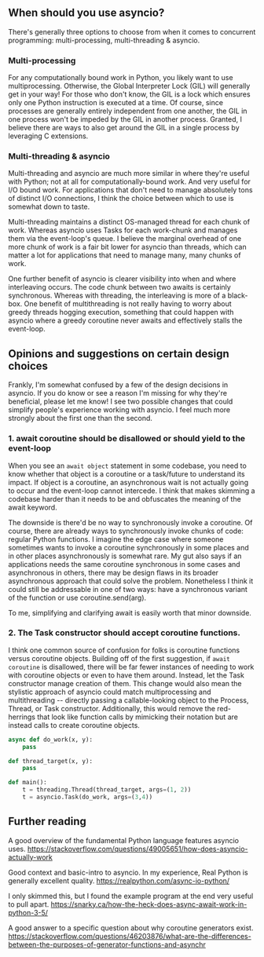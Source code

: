 ## When should you use asyncio?

There's generally three options to choose from when it comes to concurrent programming: multi-processing,
multi-threading & asyncio.

### Multi-processing

For any computationally bound work in Python, you likely want to use multiprocessing. Otherwise, the Global 
Interpreter Lock (GIL) will generally get in your way! For those who don't know, the GIL is a lock which ensures only 
one Python instruction is executed at a time. Of course, since processes are generally entirely independent
from one another, the GIL in one process won't be impeded by the GIL in another process. Granted, I believe there are ways
to also get around the GIL in a single process by leveraging C extensions.

### Multi-threading & asyncio

Multi-threading and asyncio are much more similar in where they're useful with Python; not at all for computationally-bound
work. And very useful for I/O bound work. For applications that don't need to manage absolutely tons of distinct I/O connections, I think the choice between which to use is somewhat down to taste.

Multi-threading maintains a distinct OS-managed thread for each chunk of work. Whereas asyncio uses Tasks for each 
work-chunk and manages them via the event-loop's queue. I believe the marginal overhead of one more chunk of work is a fair bit lower for asyncio than threads, which can matter a lot for applications that need to manage many, many chunks of work. 

One further benefit of asyncio is clearer visibility into when and where interleaving occurs. The code chunk between two awaits is certainly synchronous. Whereas with threading, the interleaving is more of a black-box. One benefit of multithreading is not really having to worry about greedy threads hogging execution, something that could happen with asyncio where a greedy coroutine never awaits and effectively stalls the event-loop.

## Opinions and suggestions on certain design choices

Frankly, I'm somewhat confused by a few of the design decisions in asyncio. If you do know or see a reason I'm missing for why they're beneficial, please let me know! I see two possible changes that could simplify people's experience working with asyncio. I feel much more strongly about the first one than the second.

### 1. await coroutine should be disallowed or should yield to the event-loop

When you see an `await object` statement in some codebase, you need to know whether that object is a coroutine or a task/future to understand its impact. If object is a coroutine, an asynchronous wait is not actually going to occur and the event-loop cannot intercede. I think that makes skimming a codebase harder than it needs to be and obfuscates the meaning of the await keyword.

The downside is there'd be no way to synchronously invoke a coroutine. Of course, there are already ways to synchronously invoke chunks of code: regular Python functions. I imagine the edge case where someone sometimes wants to invoke a coroutine synchronously in some places and in other places asynchronously is somewhat rare. My gut also says if an applications needs the same coroutine synchronous in some cases and asynchronous in others, there may be design flaws in its broader asynchronous approach that could solve the problem. Nonetheless I think it could still be addressable in one of two ways: have a synchronous variant of the function or use coroutine.send(arg).

To me, simplifying and clarifying await is easily worth that minor downside.

### 2. The Task constructor should accept coroutine functions.

I think one common source of confusion for folks is coroutine functions versus coroutine objects. Building off of the first suggestion, if `await coroutine` is disallowed, there will be far fewer instances of needing to work with coroutine objects or even to have them around. Instead, let the Task constructor manage creation of them. This change would also mean the stylistic approach of asyncio could match multiprocessing and multithreading -- directly passing a callable-looking object to the Process, Thread, or Task constructor. Additionally, this would remove the red-herrings that look like function calls by mimicking their notation but are instead calls to create coroutine objects.

```python
async def do_work(x, y):
    pass

def thread_target(x, y):
    pass

def main():
    t = threading.Thread(thread_target, args=(1, 2))
    t = asyncio.Task(do_work, args=(3,4))
```

## Further reading

A good overview of the fundamental Python language features asyncio uses. 
https://stackoverflow.com/questions/49005651/how-does-asyncio-actually-work

Good context and basic-intro to asyncio. In my experience, Real Python is generally excellent quality.
https://realpython.com/async-io-python/

I only skimmed this, but I found the example program at the end very useful to pull apart.
https://snarky.ca/how-the-heck-does-async-await-work-in-python-3-5/

A good answer to a specific question about why coroutine generators exist.
https://stackoverflow.com/questions/46203876/what-are-the-differences-between-the-purposes-of-generator-functions-and-asynchr

